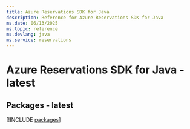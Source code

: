 ```yaml
---
title: Azure Reservations SDK for Java
description: Reference for Azure Reservations SDK for Java
ms.date: 06/13/2025
ms.topic: reference
ms.devlang: java
ms.service: reservations
---
```

# Azure Reservations SDK for Java - latest
## Packages - latest
[!INCLUDE [packages](reservations-index.md)]